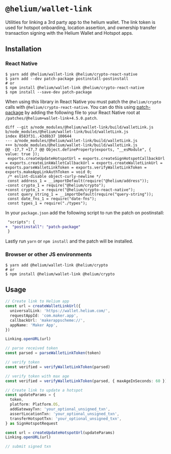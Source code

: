 # `@helium/wallet-link`

Utilities for linking a 3rd party app to the helium wallet. The link token is used for hotspot onboarding, location 
assertion, and ownership transfer transaction signing with the Helium Wallet and Hotspot apps.

## Installation

### React Native

```shell
$ yarn add @helium/wallet-link @helium/crypto-react-native
$ yarn add --dev patch-package postinstall-postinstall
# or
$ npm install @helium/wallet-link @helium/crypto-react-native
$ npm install --save-dev patch-package
```

When using this library in React Native you must patch the `@helium/crypto` calls
with `@helium/crypto-react-native`. You can do this using [patch-package](https://github.com/ds300/patch-package)
by adding the following file to your React Native root at `/patches/@helium+wallet-link+4.5.0.patch`.

```
diff --git a/node_modules/@helium/wallet-link/build/walletLink.js b/node_modules/@helium/wallet-link/build/walletLink.js
index 8583f31..43d8b37 100644
--- a/node_modules/@helium/wallet-link/build/walletLink.js
+++ b/node_modules/@helium/wallet-link/build/walletLink.js
@@ -17,7 +17,7 @@ Object.defineProperty(exports, "__esModule", { value: true });
 exports.createUpdateHotspotUrl = exports.createSignHotspotCallbackUrl = exports.createLinkWalletCallbackUrl = exports.createWalletLinkUrl = exports.parseWalletLinkToken = exports.verifyWalletLinkToken = exports.makeAppLinkAuthToken = void 0;
 /* eslint-disable object-curly-newline */
 const address_1 = __importDefault(require("@helium/address"));
-const crypto_1 = require("@helium/crypto");
+const crypto_1 = require("@helium/crypto-react-native");
 const query_string_1 = __importDefault(require("query-string"));
 const date_fns_1 = require("date-fns");
 const types_1 = require("./types");
```
In your `package.json` add the following script to run the patch on postinstall:

```diff
 "scripts": {
+  "postinstall": "patch-package"
 }
```

Lastly run `yarn` or `npm install` and the patch will be installed.

### Browser or other JS environments

```shell
$ yarn add @helium/wallet-link @helium/crypto
# or
$ npm install @helium/wallet-link @helium/crypto
```

## Usage

```ts
// Create link to Helium app
const url = createWalletLinkUrl({
  universalLink: 'https://wallet.helium.com/',
  requestAppId: 'com.maker.app',
  callbackUrl: 'makerappscheme://',
  appName: 'Maker App',
})

Linking.openURL(url)

// parse received token
const parsed = parseWalletLinkToken(token)

// verify token
const verified = verifyWalletLinkToken(parsed)

// verify token with max age
const verified = verifyWalletLinkToken(parsed, { maxAgeInSeconds: 60 })

// Create link to update a hotspot
const updateParams = {
  token,
  platform: Platform.OS,
  addGatewayTxn: 'your_optional_unsigned_txn',
  assertLocationTxn: 'your_optional_unsigned_txn',
  transferHotspotTxn: 'your_optional_unsigned_txn',
} as SignHotspotRequest

const url = createUpdateHotspotUrl(updateParams)
Linking.openURL(url)

// submit signed txn
```
